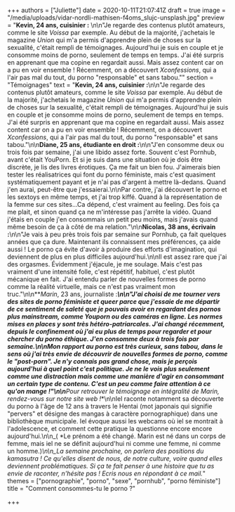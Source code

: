 +++
authors = ["Juliette"]
date = 2020-10-11T21:07:41Z
draft = true
image = "/media/uploads/vidar-nordli-mathisen-f4oms_slujc-unsplash.jpg"
preview = "**Kevin, 24 ans, cuisinier :** \n\n\"Je regarde des contenus plutôt amateurs, comme le site _Voissa_ par exemple. Au début de la majorité, j'achetais le magazine _Union_ qui m'a permis d'apprendre plein de choses sur la sexualité, c'était rempli de témoignages. Aujourd'hui je suis en couple et je consomme moins de porno, seulement de temps en temps. J'ai été surpris en apprenant que ma copine en regardait aussi. Mais assez content car on a pu en voir ensemble ! Récemment, on a découvert _Xconfessions_, qui a l'air pas mal du tout, du porno \"responsable\" et sans tabou.\""
section = "Témoignages"
text = "**Kevin, 24 ans, cuisinier :**\n\n\"Je regarde des contenus plutôt amateurs, comme le site _Voissa_ par exemple. Au début de la majorité, j'achetais le magazine _Union_ qui m'a permis d'apprendre plein de choses sur la sexualité, c'était rempli de témoignages. Aujourd'hui je suis en couple et je consomme moins de porno, seulement de temps en temps. J'ai été surpris en apprenant que ma copine en regardait aussi. Mais assez content car on a pu en voir ensemble ! Récemment, on a découvert _Xconfessions_, qui a l'air pas mal du tout, du porno \"responsable\" et sans tabou.\"\n\n**Diane, 25 ans, étudiante en droit :**\n\n\"J'en consomme deux ou trois fois par semaine, j'ai une libido assez forte. Souvent c'est Pornhub, avant c'était YouPorn. Et si je suis dans une situation où je dois être discrète, je lis des livres érotiques. Ça me fait un bien fou. J'aimerais bien tester les réalisatrices qui font du porno féministe, mais c'est quasiment systématiquement payant et je n'ai pas d'argent à mettre là-dedans. Quand j'en aurai, peut-être que j'essaierai.\n\nPar contre, j'ai découvert le porno et les sextoys en même temps, et j'ai trop kiffé. Quand à la représentation de la femme sur ces sites...Ca dépend, c'est vraiment au feeling. Des fois ça me plait, et sinon quand ça ne m'intéresse pas j'arrête la vidéo. Quand j'étais en couple j'en consommais un petit peu moins, mais j'avais quand même besoin de ça à côté de ma relation.\"\n\n**Nicolas, 38 ans, écrivain :**\n\n\"Je vais à peu près trois fois par semaine sur Pornhub, ça fait quelques années que ça dure. Maintenant ils connaissent mes préférences, ça aide aussi ! Le porno ça évite d'avoir à produire des efforts d'imagination, qui deviennent de plus en plus difficiles aujourd'hui.\n\nIl est assez rare que j'ai des orgasmes. Évidemment j'éjacule, je me soulage. Mais c'est pas vraiment d'une intensité folle, c'est répétitif, habituel, c'est plutôt mécanique en fait. J'ai entendu parler de nouvelles formes de porno comme la réalité virtuelle, mais ce n'est pas vraiment mon truc.\"\n\n**_Marin_, 23 ans, journaliste :***\n\n\"J'ai choisi de me tourner vers des sites de porno féministe et queer parce que j'essaie de me départir de ce sentiment de saleté que je pouvais avoir en regardant des pornos plus mainstream, comme Youporn ou des caméras en ligne. Les normes mises en places y sont très hétéro-patriarcales. J'ai changé récemment, depuis le confinement où j'ai eu plus de temps pour regarder et pour chercher du porno éthique. J'en consomme deux à trois fois par semaine.\n\nMon rapport au porno est très curieux, sans tabou, dans le sens où j'ai très envie de découvrir de nouvelles formes de porno, comme le \"post-porn\". Je n'y connais pas grand chose, mais je perçois aujourd'hui à quel point c'est politique. Je ne le vois plus seulement comme une distraction mais comme une manière d'agir en consommant un certain type de contenu. C'est un peu comme faire attention à ce qu'on mange !\"\n\n**Pour retrouver le témoignage en intégralité de Marin, rendez-vous sur notre site web !**\n\nIel raconte notamment sa découverte du porno à l'âge de 12 ans à travers le Hentai (mot japonais qui signifie \"pervers\" et désigne des mangas à caractère pornographique) dans une bibliothèque municipale. Iel évoque aussi les webcams où iel se montrait à l'adolescence, et comment cette pratique la questionne encore encore aujourd'hui.\n\n_( *Le prénom a été changé. Marin est né dans un corps de femme, mais iel ne se définit aujourd'hui ni comme une femme, ni comme un homme.)_\n\n_La semaine prochaine, on parlera des positions du kamasutra ! Ce qu'elles disent de nous, de notre culture, voire quand elles deviennent problématiques. Si ça te fait penser à une histoire que tu as envie de raconter, n'hésite pas ! Ecris nous en répondant à ce mail._"
themes = ["pornographie", "porno", "sexe", "pornhub", "porno féministe"]
title = "Comment consommes-tu le porno ?"

+++
